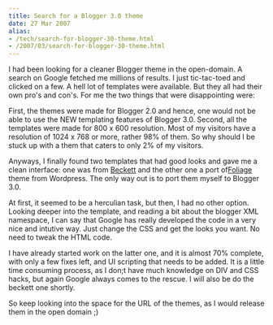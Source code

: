 ```yaml
---
title: Search for a Blogger 3.0 theme
date: 27 Mar 2007
alias:
- /tech/search-for-blogger-30-theme.html
- /2007/03/search-for-blogger-30-theme.html
---
```


I had been looking for a cleaner Blogger theme in the open-domain. A search on 
Google fetched me millions of results. I just tic-tac-toed and clicked on a few. 
A hell lot of templates were available. But they all had their own pro's and con's. 
For me the two things that were disappointing were:

<!-- break here -->

First, the themes were made for Blogger 2.0 and hence, one would not be able to use 
the NEW templating features of Blogger 3.0. Second, all the templates were made for 
800 x 600 resolution. Most of my visitors have a resolution of 1024 x 768 or more, 
rather 98% of them. So why should I be stuck up with a them that caters to only 2% 
of my visitors.

Anyways, I finally found two templates that had good looks and gave me a clean interface: 
one was from <a href="http://blogger-templates.blogspot.com/search?q=beckett">Beckett</a>
and the other one a port of<a href="http://foliage-for-blogger.blogspot.com/">Foliage</a>
theme from Wordpress. The only way out is to port them myself to Blogger 3.0.

At first, it seemed to be a herculian task, but then, I had no other option. Looking 
deeper into the template, and reading a bit about the blogger XML namespace, I can 
say that Google has really developed the code in a very nice and intutive way. Just 
change the CSS and get the looks you want. No need to tweak the HTML code.

I have already started work on the latter one, and it is almost 70% complete, with only 
a few fixes left, and UI scripting that needs to be added. It is a little time consuming 
process, as I don;t have much knowledge on DIV and CSS hacks, but again Google always 
comes to the rescue. I will also be do the beckett one shortly.

So keep looking into the space for the URL of the themes, as I would release them in the open domain ;)